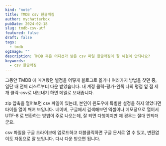 ```yaml
---
kind: "note"
title: TMDB csv 한글깨짐
author: mychatterbox
pubDate: 2024-02-18
slug: tmdb-csv-utf
featured: false
draft: false
tags:
  - tmdb
ogImage: ""
description: TMDB 혹은 어디선가 받은 csv 파일 한글깨짐이 잘 해결이 안되나요?
keywords:
  - csv 한글깨짐
---
```


그동안 TMDB 에 매겨왔던 별점을 어떻게 블로그로 옮기나 여러가지 방법을 찾던 중, 일단 내 전체 리스트부터 다운 받았습니다.
내 계정 클릭-평가-왼쪽 나의 평점 옆 점 세개 클릭-csv로 내보내기 하면 메일로 보내줍니다.

zip 압축을 열어보면 csv 파일이 있는데, 본인이 윈도우에 특별한 설정을 하지 않았다면 타이틀 열이 깨져 보입니다.
네이버, 구글에서 검색해보면 엑셀이나 메모장으로 열어서 UTF-8 로 변환하는 방법이 주로 나오는데, 잘 되면 다행이지만 제 경우는 절대 안되더군요.

csv 파일을 구글 드라이브에 업로드하고 더블클릭하면 구글 문서로 열 수 있고, 변환없이도 자동으로 잘 보입니다. 다시 다운 받으면 됩니다.